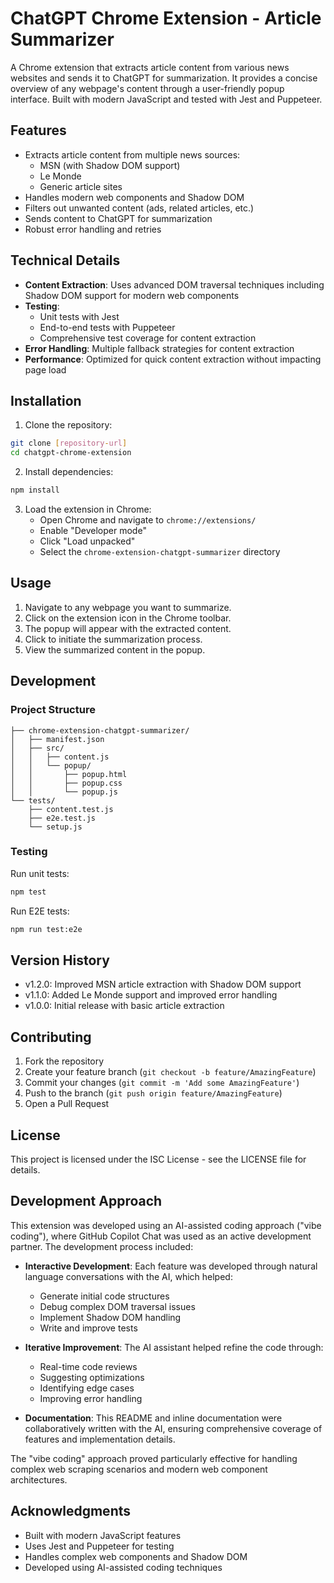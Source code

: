 # ChatGPT Chrome Extension - Article Summarizer

A Chrome extension that extracts article content from various news websites and sends it to ChatGPT for summarization. It provides a concise overview of any webpage's content through a user-friendly popup interface. Built with modern JavaScript and tested with Jest and Puppeteer.

## Features

- Extracts article content from multiple news sources:
  - MSN (with Shadow DOM support)
  - Le Monde
  - Generic article sites
- Handles modern web components and Shadow DOM
- Filters out unwanted content (ads, related articles, etc.)
- Sends content to ChatGPT for summarization
- Robust error handling and retries

## Technical Details

- **Content Extraction**: Uses advanced DOM traversal techniques including Shadow DOM support for modern web components
- **Testing**: 
  - Unit tests with Jest
  - End-to-end tests with Puppeteer
  - Comprehensive test coverage for content extraction
- **Error Handling**: Multiple fallback strategies for content extraction
- **Performance**: Optimized for quick content extraction without impacting page load

## Installation

1. Clone the repository:
```bash
git clone [repository-url]
cd chatgpt-chrome-extension
```

2. Install dependencies:
```bash
npm install
```

3. Load the extension in Chrome:
   - Open Chrome and navigate to `chrome://extensions/`
   - Enable "Developer mode"
   - Click "Load unpacked"
   - Select the `chrome-extension-chatgpt-summarizer` directory

## Usage

1. Navigate to any webpage you want to summarize.
2. Click on the extension icon in the Chrome toolbar.
3. The popup will appear with the extracted content.
4. Click to initiate the summarization process.
5. View the summarized content in the popup.

## Development

### Project Structure
```
├── chrome-extension-chatgpt-summarizer/
│   ├── manifest.json
│   ├── src/
│   │   ├── content.js
│   │   └── popup/
│   │       ├── popup.html
│   │       ├── popup.css
│   │       └── popup.js
└── tests/
    ├── content.test.js
    ├── e2e.test.js
    └── setup.js
```

### Testing

Run unit tests:
```bash
npm test
```

Run E2E tests:
```bash
npm run test:e2e
```

## Version History

- v1.2.0: Improved MSN article extraction with Shadow DOM support
- v1.1.0: Added Le Monde support and improved error handling
- v1.0.0: Initial release with basic article extraction

## Contributing

1. Fork the repository
2. Create your feature branch (`git checkout -b feature/AmazingFeature`)
3. Commit your changes (`git commit -m 'Add some AmazingFeature'`)
4. Push to the branch (`git push origin feature/AmazingFeature`)
5. Open a Pull Request

## License

This project is licensed under the ISC License - see the LICENSE file for details.

## Development Approach

This extension was developed using an AI-assisted coding approach ("vibe coding"), where GitHub Copilot Chat was used as an active development partner. The development process included:

- **Interactive Development**: Each feature was developed through natural language conversations with the AI, which helped:
  - Generate initial code structures
  - Debug complex DOM traversal issues
  - Implement Shadow DOM handling
  - Write and improve tests

- **Iterative Improvement**: The AI assistant helped refine the code through:
  - Real-time code reviews
  - Suggesting optimizations
  - Identifying edge cases
  - Improving error handling

- **Documentation**: This README and inline documentation were collaboratively written with the AI, ensuring comprehensive coverage of features and implementation details.

The "vibe coding" approach proved particularly effective for handling complex web scraping scenarios and modern web component architectures.

## Acknowledgments

- Built with modern JavaScript features
- Uses Jest and Puppeteer for testing
- Handles complex web components and Shadow DOM
- Developed using AI-assisted coding techniques
